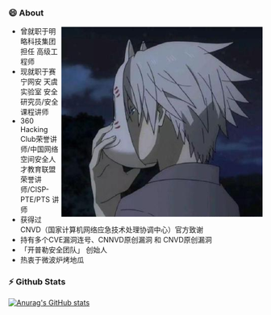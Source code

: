 ### 😄 About 

<img align="right" alt="png" src="https://github.com/admin360bug/admin360bug/blob/main/me.png" />

- 曾就职于明略科技集团  担任 高级工程师 
- 现就职于赛宁网安  天虞实验室  安全研究员/安全课程讲师
- 360 Hacking Club荣誉讲师/中国网络空间安全人才教育联盟荣誉讲师/CISP-PTE/PTS 讲师
- 获得过 CNVD（国家计算机网络应急技术处理协调中心）官方致谢
- 持有多个CVE漏洞连号、CNNVD原创漏洞 和 CNVD原创漏洞
- 「开普勒安全团队」 创始人
- 热衷于微波炉烤地瓜


### ⚡ Github Stats

[![Anurag's GitHub stats](https://github-readme-stats.vercel.app/api?username=admin360bug)](https://github.com/anuraghazra/github-readme-stats)




<!--
**admin360bug/admin360bug** is a ✨ _special_ ✨ repository because its `README.md` (this file) appears on your GitHub profile.
Here are some ideas to get you started:

- 🔭 I’m currently working on ...
- 🌱 I’m currently learning ...
- 👯 I’m looking to collaborate on ...
- 🤔 I’m looking for help with ...
- 💬 Ask me about ...
- 📫 How to reach me: ...
- 😄 Pronouns: ...
- ⚡ Fun fact: ...
  -->
